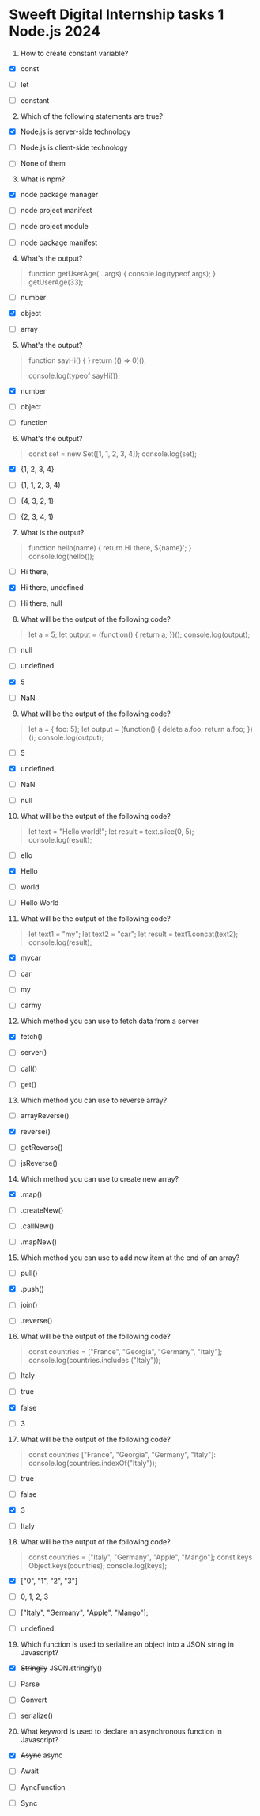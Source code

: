 # Sweeft Digital Internship tasks 1 Node.js 2024

1. How to create constant variable?

- [x] const

- [ ] let

- [ ] constant

2. Which of the following statements are true?

- [x] Node.js is server-side technology

- [ ] Node.js is client-side technology

- [ ] None of them

3. What is npm?

- [x] node package manager

- [ ] node project manifest

- [ ] node project module

- [ ] node package manifest

4. What's the output?
> function getUserAge(...args) { console.log(typeof args); }
> getUserAge(33);

- [ ] number

- [x] object

- [ ] array

5. What's the output?
> function sayHi() {
> }
> return (() => 0)();
> 
> console.log(typeof sayHi());

- [x] number

- [ ] object

- [ ] function

6. What's the output?
> const set = new Set([1, 1, 2, 3, 4]);
> console.log(set);

- [x] {1, 2, 3, 4}

- [ ] {1, 1, 2, 3, 4)

- [ ] {4, 3, 2, 1}

- [ ] {2, 3, 4, 1)

7. What is the output?
> function hello(name) { return Hi there, ${name}'; }
> console.log(hello());

- [ ] Hi there,

- [x] Hi there, undefined

- [ ] Hi there, null

8. What will be the output of the following code?
> let a = 5;
> let output = (function() {
> return a;
> })();
> console.log(output);

- [ ] null

- [ ] undefined

- [x] 5

- [ ] NaN

9. What will be the output of the following code?
> let a = { foo: 5};
> let output = (function() {
> delete a.foo;
> return a.foo;
> })();
> console.log(output);

- [ ] 5

- [x] undefined

- [ ] NaN

- [ ] null

10. What will be the output of the following code?
> let text = "Hello world!";
> let result = text.slice(0, 5); console.log(result);

- [ ] ello

- [x] Hello

- [ ] world

- [ ] Hello World

11. What will be the output of the following code?
> let text1 = "my";
> let text2 = "car";
> let result = text1.concat(text2);
> console.log(result);

- [x] mycar

- [ ] car

- [ ] my

- [ ] carmy

12. Which method you can use to fetch data from a server

- [x] fetch()

- [ ] server()

- [ ] call()

- [ ] get()

13. Which method you can use to reverse array?

- [ ] arrayReverse()

- [x] reverse()

- [ ] getReverse()

- [ ] jsReverse()

14. Which method you can use to create new array?

- [x] .map()

- [ ] .createNew()

- [ ] .callNew()

- [ ] .mapNew()

15. Which method you can use to add new item at the end of an array?

- [ ] pull()

- [x] .push()

- [ ] join()

- [ ] .reverse()

16. What will be the output of the following code? 
> const countries = ["France", "Georgia", "Germany", "Italy"]; 
> console.log(countries.includes ("Italy"));

- [ ] Italy

- [ ] true

- [x] false

- [ ] 3

17. What will be the output of the following code?
> const countries ["France", "Georgia", "Germany", "Italy"]: console.log(countries.indexOf("Italy"));

- [ ] true

- [ ] false

- [x] 3

- [ ] Italy

18. What will be the output of the following code?

> const countries = ["Italy", "Germany", "Apple", "Mango"];
> const keys Object.keys(countries); console.log(keys);

- [x] ["0", "1", "2", "3"]

- [ ] 0, 1, 2, 3

- [ ] ["Italy", "Germany", "Apple", "Mango"];

- [ ] undefined

19. Which function is used to serialize an object into a JSON string in Javascript?

- [x] ~~Stringily~~ JSON.stringify() 

- [ ] Parse

- [ ] Convert

- [ ] serialize()

20. What keyword is used to declare an asynchronous function in Javascript?

- [x] ~~Async~~ async

- [ ] Await

- [ ] AyncFunction

- [ ] Sync
